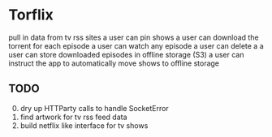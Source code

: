 # Torflix


pull in data from tv rss sites
a user can pin shows
a user can download the torrent for each episode
a user can watch any episode
a user can delete a
a user can store downloaded episodes in offline storage (S3)
a user can instruct the app to automatically move shows to offline storage




## TODO

0. dry up HTTParty calls to handle SocketError
0. find artwork for tv rss feed data
0. build netflix like interface for tv shows
